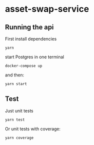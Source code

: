 # asset-swap-service


## Running the api


First install dependencies

    yarn
    
start Postgres in one terminal

    docker-compose up

and then: 

    yarn start
    
## Test
Just unit tests 

    yarn test
    
Or unit tests with coverage:

    yarn coverage
